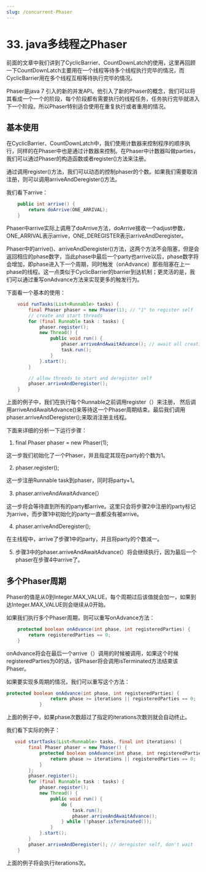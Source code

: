 ```yaml
---
slug: /concurrent-Phaser
---
```


# 33. java多线程之Phaser

前面的文章中我们讲到了CyclicBarrier、CountDownLatch的使用，这里再回顾一下CountDownLatch主要用在一个线程等待多个线程执行完毕的情况，而CyclicBarrier用在多个线程互相等待执行完毕的情况。

Phaser是java 7 引入的新的并发API。他引入了新的Phaser的概念，我们可以将其看成一个一个的阶段，每个阶段都有需要执行的线程任务，任务执行完毕就进入下一个阶段。所以Phaser特别适合使用在重复执行或者重用的情况。

## 基本使用

在CyclicBarrier、CountDownLatch中，我们使用计数器来控制程序的顺序执行，同样的在Phaser中也是通过计数器来控制。在Phaser中计数器叫做parties， 我们可以通过Phaser的构造函数或者register()方法来注册。

通过调用register()方法，我们可以动态的控制phaser的个数。如果我们需要取消注册，则可以调用arriveAndDeregister()方法。

我们看下arrive：

~~~java
    public int arrive() {
        return doArrive(ONE_ARRIVAL);
    }
~~~

Phaser中arrive实际上调用了doArrive方法，doArrive接收一个adjust参数，ONE_ARRIVAL表示arrive，ONE_DEREGISTER表示arriveAndDeregister。

Phaser中的arrive()、arriveAndDeregister()方法，这两个方法不会阻塞，但是会返回相应的phase数字，当此phase中最后一个party也arrive以后，phase数字将会增加，即phase进入下一个周期，同时触发（onAdvance）那些阻塞在上一phase的线程。这一点类似于CyclicBarrier的barrier到达机制；更灵活的是，我们可以通过重写onAdvance方法来实现更多的触发行为。

下面看一个基本的使用：

~~~java
    void runTasks(List<Runnable> tasks) {
        final Phaser phaser = new Phaser(1); // "1" to register self
        // create and start threads
        for (final Runnable task : tasks) {
            phaser.register();
            new Thread() {
                public void run() {
                    phaser.arriveAndAwaitAdvance(); // await all creation
                    task.run();
                }
            }.start();
        }

        // allow threads to start and deregister self
        phaser.arriveAndDeregister();
    }
~~~

上面的例子中，我们在执行每个Runnable之前调用register（）来注册， 然后调用arriveAndAwaitAdvance()来等待这一个Phaser周期结束。最后我们调用 phaser.arriveAndDeregister();来取消注册主线程。

下面来详细的分析一下运行步骤：

1. final Phaser phaser = new Phaser(1);

这一步我们初始化了一个Phaser，并且指定其现在party的个数为1。

2. phaser.register();

这一步注册Runnable task到phaser，同时将party+1。

3. phaser.arriveAndAwaitAdvance(）

这一步将会等待直到所有的party都arrive。这里只会将步骤2中注册的party标记为arrive，而步骤1中初始化的party一直都没有被arrive。

4. phaser.arriveAndDeregister();

在主线程中，arrive了步骤1中的party，并且将party的个数减一。

5. 步骤3中的phaser.arriveAndAwaitAdvance(）将会继续执行，因为最后一个phaser在步骤4中arrive了。



## 多个Phaser周期

Phaser的值是从0到Integer.MAX_VALUE，每个周期过后该值就会加一，如果到达Integer.MAX_VALUE则会继续从0开始。

如果我们执行多个Phaser周期，则可以重写onAdvance方法：

~~~java
    protected boolean onAdvance(int phase, int registeredParties) {
        return registeredParties == 0;
    }
~~~

onAdvance将会在最后一个arrive（）调用的时候被调用，如果这个时候registeredParties为0的话，该Phaser将会调用isTerminated方法结束该Phaser。

如果要实现多周期的情况，我们可以重写这个方法：

~~~java
protected boolean onAdvance(int phase, int registeredParties) {
                return phase >= iterations || registeredParties == 0;
            }
~~~

上面的例子中，如果phase次数超过了指定的iterations次数则就会自动终止。

我们看下实际的例子：

~~~java
   void startTasks(List<Runnable> tasks, final int iterations) {
        final Phaser phaser = new Phaser() {
            protected boolean onAdvance(int phase, int registeredParties) {
                return phase >= iterations || registeredParties == 0;
            }
        };
        phaser.register();
        for (final Runnable task : tasks) {
            phaser.register();
            new Thread() {
                public void run() {
                    do {
                        task.run();
                        phaser.arriveAndAwaitAdvance();
                    } while (!phaser.isTerminated());
                }
            }.start();
        }
        phaser.arriveAndDeregister(); // deregister self, don't wait
    }
~~~

上面的例子将会执行iterations次。






